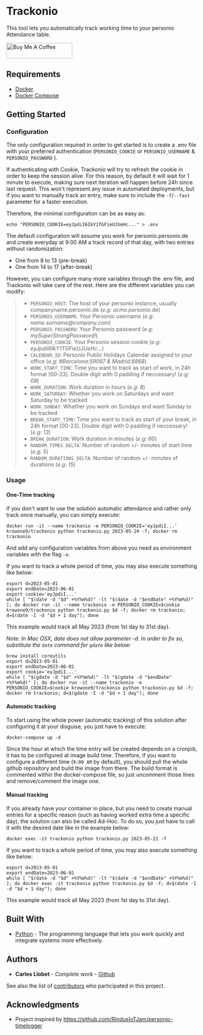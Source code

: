 # Trackonio

This tool lets you automatically track working time to your personio Attendance table.

<a href="https://www.buymeacoffee.com/carlesllobet" target="_blank"><img src="https://cdn.buymeacoffee.com/buttons/default-orange.png" alt="Buy Me A Coffee" height="41" width="174"></a>

## Requirements
- [Docker](https://docs.docker.com/get-docker/)
- [Docker Compose](https://docs.docker.com/get-started/08_using_compose/#install-docker-compose)

## Getting Started
### Configuration

The only configuration required in order to get started is to create a .env file with your preferred authentication (`PERSONIO_COOKIE` or `PERSONIO_USERNAME` & `PERSONIO_PASSWORD` ). 

If authenticating with Cookie, Trackonio will try to refresh the cookie in order to keep the session alive. For this reason, by default it will wait for 1 minute to execute, making sure next iteration will happen before 24h since last request.
This won't represent any issue in automated deployments, but if you want to manually track an entry, make sure to include the `-f`/`--fast` parameter for a faster execution.

Therefore, the minimal configuration can be as easy as:
```
echo "PERSONIO_COOKIE=eyJpdiI6IkY1TGFieUJUeHc..." > .env
```

The default configuration will assume you work for personio.personio.de and create everyday at 9:00 AM a track record of that day, with two entries without randomization:
* One from 8 to 13 (pre-break)
* One from 14 to 17 (after-break)

However, you can configure many more variables through the .env file, and Trackonio will take care of the rest.
Here are the different variables you can modify:

> - `PERSONIO_HOST`: The host of your personio instance, usually companyname.personio.de (_e.g: acme.personio.de_)
> - `PERSONIO_USERNAME`: Your Personio username (_e.g: name.surname<span>@</span>company.com_)
> - `PERSONIO_PASSWORD`: Your Personio password (_e.g: mySuperStrongPassword!_)
> - `PERSONIO_COOKIE`: Your Personio session cookie (_e.g: eyJpdiI6IkY1TGFieUJUeHc..._)
> - `CALENDAR_ID`: Personio Public Holidays Calendar assigned to your office (_e.g: #Barcelona:59097 & Madrid:8868_)
> - `WORK_START_TIME`: Time you want to track as start of work, in 24h format [00-23]. Double digit with 0 padding if neccessary! (_e.g: 08_)
> - `WORK_DURATION`: Work duration in hours (_e.g: 8_)
> - `WORK_SATURDAY`: Whether you work on Saturdays and want Saturday to be tracked
> - `WORK_SUNDAY`: Whether you work on Sundays and want Sunday to be tracked
> - `BREAK_START_TIME`: Time you want to track as start of your break, in 24h format [00-23]. Double digit with 0 padding if neccessary! (_e.g: 13_)
> - `BREAK_DURATION`: Work duration in minutes (_e.g: 60_)
> - `RANDOM_TIMES_DELTA`: Number of random +/- minutes of start time (_e.g: 5_)
> - `RANDOM_DURATIONS_DELTA`: Number of random +/- minutes of durations (_e.g: 15_)

### Usage

#### One-Time tracking
If you don't want to use the solution automatic attendance and rather only track once manually, you can simply execute:
```
docker run -it --name trackonio -e PERSONIO_COOKIE='eyJpdiI...' krowone9/trackonio python trackonio.py 2023-05-24 -f; docker rm trackonio
```

And add any configuration variables from above you need as environment variables with the flag `-e`.

If you want to track a whole period of time, you may also execute something like below:
```
export d=2023-05-01
export endDate=2023-06-01
export cookie='eyJpdiI...'
while [ "$(date -d "$d" +%Y%m%d)" -lt "$(date -d "$endDate" +%Y%m%d)" ]; do docker run -it --name trackonio -e PERSONIO_COOKIE=$cookie krowone9/trackonio python trackonio.py $d -f; docker rm trackonio; d=$(date -I -d "$d + 1 day"); done
```

This example would track all May 2023 (from 1st day to 31st day).

*Note: In Mac OSX, date does not allow parameter -d. In order to fix so, substitute the `date` command for `gdate` like below:*
```
brew install coreutils
export d=2023-05-01
export endDate=2023-06-01
export cookie='eyJpdiI...'
while [ "$(gdate -d "$d" +%Y%m%d)" -lt "$(gdate -d "$endDate" +%Y%m%d)" ]; do docker run -it --name trackonio -e PERSONIO_COOKIE=$cookie krowone9/trackonio python trackonio.py $d -f; docker rm trackonio; d=$(gdate -I -d "$d + 1 day"); done
```

#### Automatic tracking
To start using the whole power (automatic tracking) of this solution after configuring it at your disguise, you just have to execute:

```
docker-compose up -d
```

Since the hour at which the time entry will be created depends on a cronjob, it has to be configured at image build time.
Therefore, if you want to configure a different time (`9:00 AM` by default), you should pull the whole github repository and build the image from there.
The build format is commented within the docker-compose file, so just uncomment those lines and remove/comment the image one.

#### Manual tracking
If you already have your container in place, but you need to create manual entries for a specific reason (such as having worked extra time a specific day), the solution can also be called Ad-Hoc.
To do so, you just have to call it with the desired date like in the example below:

```
docker exec -it trackonio python trackonio.py 2023-05-21 -f
```

If you want to track a whole period of time, you may also execute something like below:
```
export d=2023-05-01
export endDate=2023-06-01
while [ "$(date -d "$d" +%Y%m%d)" -lt "$(date -d "$endDate" +%Y%m%d)" ]; do docker exec -it trackonio python trackonio.py $d -f; d=$(date -I -d "$d + 1 day"); done
```

This example would track all May 2023 (from 1st day to 31st day).

## Built With

* [Python](https://www.python.org/) - The programming language that lets you work quickly and integrate systems more effectively.

## Authors

* **Carles Llobet** - *Complete work* - [Github](https://github.com/CarlesLlobet)

See also the list of [contributors](https://github.com/CarlesLlobet/Trackonio/contributors) who participated in this project.

## Acknowledgments

* Project inspired by https://github.com/RindusIoTJam/personio-timelogger
